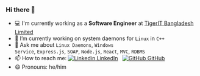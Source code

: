 ### Hi there 👋
- 💻 I'm currently working as a <b>Software Engineer</b> at <a href="http://www.tigerit.com/">TigerIT Bangladesh Limited</a>
- 🔭 I’m currently working on system daemons for <code>Linux</code> in <code>C++</code>
- 💬 Ask me about <code>Linux Daemons</code>, <code>Windows Service</code>, <code>Express.js</code>, <code>SOAP</code>, <code>Node.js</code>, <code>React</code>, <code>MVC</code>, <code>RDBMS</code>
- 📫 How to reach me: [![Linkedin](https://i.stack.imgur.com/gVE0j.png) LinkedIn](https://www.linkedin.com/in/atiq-ishraq-arnob/)
&nbsp;
[![GitHub](https://i.stack.imgur.com/tskMh.png) GitHub](https://github.com/or-nob)
- 😄 Pronouns: he/him

<!--
**or-nob/or-nob** is a ✨ _special_ ✨ repository because its `README.md` (this file) appears on your GitHub profile.

Here are some ideas to get you started:

- 🔭 I’m currently working on ...
- 🌱 I’m currently learning ...
- 👯 I’m looking to collaborate on ...
- 🤔 I’m looking for help with ...
- 💬 Ask me about ...
- 📫 How to reach me: ...
- 😄 Pronouns: ...
- ⚡ Fun fact: ...
-->
